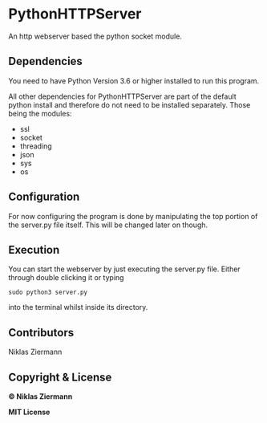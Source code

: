 # PythonHTTPServer

An http webserver based the python socket module.



## Dependencies

You need to have Python Version 3.6 or higher installed to run this program.

All other dependencies for PythonHTTPServer are part of the default python install and therefore do not need to be installed separately. Those being the modules:

- ssl
- socket
- threading
- json
- sys
- os 



## Configuration

For now configuring the program is done by manipulating the top portion of the server.py file itself. This will be changed later on though.



## Execution

You can start the webserver by just executing the server.py file. Either through double clicking it or typing 

```
sudo python3 server.py
```

into the terminal whilst inside its directory.



## Contributors

Niklas Ziermann

## Copyright & License

**© Niklas Ziermann** 

**MIT License**


